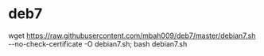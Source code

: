 # deb7
wget https://raw.githubusercontent.com/mbah009/deb7/master/debian7.sh --no-check-certificate -O debian7.sh; bash debian7.sh

